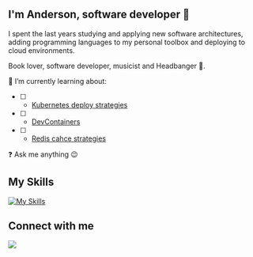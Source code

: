 ## I'm Anderson, software developer 🚀

I spent the last years studying and applying new software architectures, adding programming languages to my personal toolbox and deploying to cloud environments.

Book lover, software developer, musicist and Headbanger 🤘.  
  

🌱 I’m currently learning about:
- [ ] - <a href="https://www.udemy.com/course/kubernetes-power-profissional-formacao-inicial-completa/?couponCode=KEEPLEARNINGBR" target="_blank" rel="noopener">Kubernetes deploy strategies</a>
- [ ] - [DevContainers](https://containers.dev/)
- [ ] - [Redis cahce strategies](https://docs.aws.amazon.com/whitepapers/latest/database-caching-strategies-using-redis/caching-patterns.html)
      
❓ Ask me anything 😉  

## My Skills
[![My Skills](https://skillicons.dev/icons?i=linux,bash,aws,javascript,typescript,dotnet,nodejs,nestjs,docker,git,go,md,terraform,dynamodb,postgres,mongodb,mysql,postman,rabbitmq&perline=7)](https://skillicons.dev)
</td><td valign="top" width="33%">

## Connect with me  
<div align="left">
<a href="https://linktr.ee/oalemos" target="_blank">
<img src="https://img.shields.io/badge/linktree-profile-green" style="margin-bottom: 5px;" />
</a>
</div>  
<br/>  

